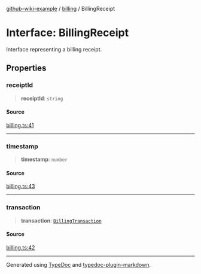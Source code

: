 [github-wiki-example](../wiki/Home) / [billing](../wiki/billing) / BillingReceipt

# Interface: BillingReceipt

Interface representing a billing receipt.

## Properties

### receiptId

> **receiptId**: `string`

#### Source

[billing.ts:41](https://github.com/tgreyuk/typedoc-plugin-markdown-examples/blob/5f3948e/examples/04-typedoc-github-wiki-theme/src/billing.ts#L41)

***

### timestamp

> **timestamp**: `number`

#### Source

[billing.ts:43](https://github.com/tgreyuk/typedoc-plugin-markdown-examples/blob/5f3948e/examples/04-typedoc-github-wiki-theme/src/billing.ts#L43)

***

### transaction

> **transaction**: [`BillingTransaction`](../wiki/billing.Interface.BillingTransaction)

#### Source

[billing.ts:42](https://github.com/tgreyuk/typedoc-plugin-markdown-examples/blob/5f3948e/examples/04-typedoc-github-wiki-theme/src/billing.ts#L42)

***

Generated using [TypeDoc](https://typedoc.org) and [typedoc-plugin-markdown](https://typedoc-plugin-markdown.org).
